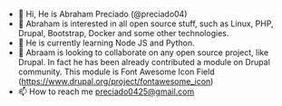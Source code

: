 - 👋 Hi, He is Abraham Preciado (@preciado04)
- 👀 Abraham is interested in all open source stuff, such as Linux, PHP, Drupal, Bootstrap, Docker and some     other technologies.
- 🌱 He is currently learning Node JS and Python.
- 💞️ Abraam is looking to collaborate on any open source project, like Drupal. In fact he has been already contributed a module on
         Drupal community. This module is Font Awesome Icon Field (https://www.drupal.org/project/fontawesome_icon)
- 📫 How to reach me preciado0425@gmail.com

<!---
preciado04/preciado04 is a ✨ special ✨ repository because its `README.md` (this file) appears on your GitHub profile.
You can click the Preview link to take a look at your changes.
--->
